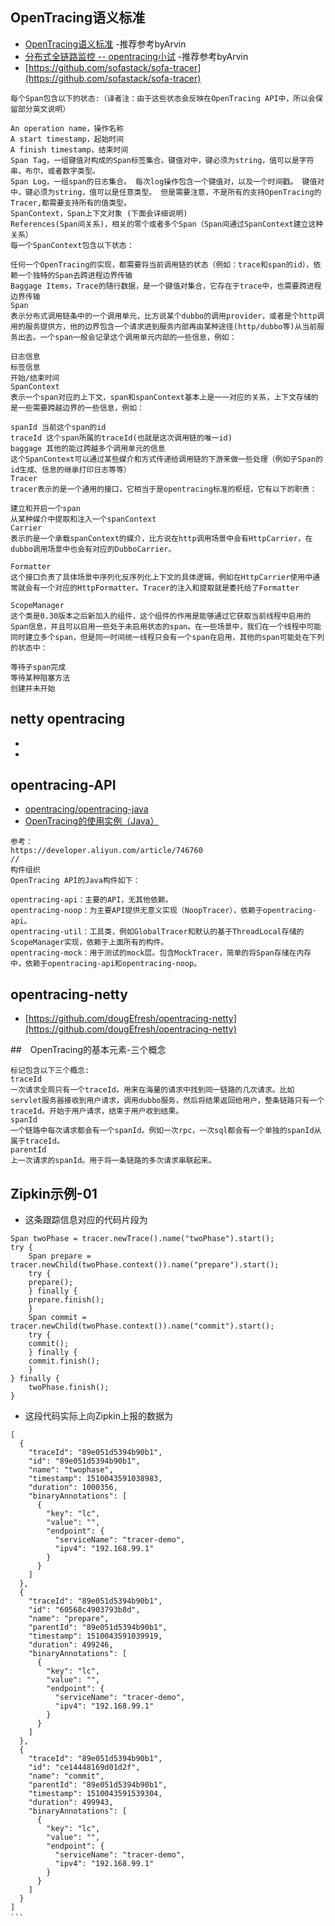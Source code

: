 ## OpenTracing语义标准
- [OpenTracing语义标准](https://blog.csdn.net/qq924862077/article/details/80375426) -推荐参考byArvin
- [分布式全链路监控 -- opentracing小试](https://www.jianshu.com/p/82cd923191fb) -推荐参考byArvin
- [https://github.com/sofastack/sofa-tracer](https://github.com/sofastack/sofa-tracer)
```
每个Span包含以下的状态:（译者注：由于这些状态会反映在OpenTracing API中，所以会保留部分英文说明）

An operation name，操作名称
A start timestamp，起始时间
A finish timestamp，结束时间
Span Tag，一组键值对构成的Span标签集合。键值对中，键必须为string，值可以是字符串，布尔，或者数字类型。
Span Log，一组span的日志集合。 每次log操作包含一个键值对，以及一个时间戳。 键值对中，键必须为string，值可以是任意类型。 但是需要注意，不是所有的支持OpenTracing的Tracer,都需要支持所有的值类型。
SpanContext，Span上下文对象 (下面会详细说明)
References(Span间关系)，相关的零个或者多个Span（Span间通过SpanContext建立这种关系）
每一个SpanContext包含以下状态：

任何一个OpenTracing的实现，都需要将当前调用链的状态（例如：trace和span的id），依赖一个独特的Span去跨进程边界传输
Baggage Items，Trace的随行数据，是一个键值对集合，它存在于trace中，也需要跨进程边界传输
Span
表示分布式调用链条中的一个调用单元，比方说某个dubbo的调用provider，或者是个http调用的服务提供方，他的边界包含一个请求进到服务内部再由某种途径(http/dubbo等)从当前服务出去。一个span一般会记录这个调用单元内部的一些信息，例如：

日志信息
标签信息
开始/结束时间
SpanContext
表示一个span对应的上下文，span和spanContext基本上是一一对应的关系，上下文存储的是一些需要跨越边界的一些信息，例如：

spanId 当前这个span的id
traceId 这个span所属的traceId(也就是这次调用链的唯一id)
baggage 其他的能过跨越多个调用单元的信息
这个SpanContext可以通过某些媒介和方式传递给调用链的下游来做一些处理（例如子Span的id生成、信息的继承打印日志等等）
Tracer
tracer表示的是一个通用的接口，它相当于是opentracing标准的枢纽，它有以下的职责：

建立和开启一个span
从某种媒介中提取和注入一个spanContext
Carrier
表示的是一个承载spanContext的媒介，比方说在http调用场景中会有HttpCarrier，在dubbo调用场景中也会有对应的DubboCarrier。

Formatter
这个接口负责了具体场景中序列化反序列化上下文的具体逻辑，例如在HttpCarrier使用中通常就会有一个对应的HttpFormatter。Tracer的注入和提取就是委托给了Formatter

ScopeManager
这个类是0.30版本之后新加入的组件，这个组件的作用是能够通过它获取当前线程中启用的Span信息，并且可以启用一些处于未启用状态的span。在一些场景中，我们在一个线程中可能同时建立多个span，但是同一时间统一线程只会有一个span在启用，其他的span可能处在下列的状态中：

等待子span完成
等待某种阻塞方法
创建并未开始

```
## netty opentracing
- []()
- []()
## opentracing-API
- [opentracing/opentracing-java](https://github.com/opentracing/opentracing-java)
- [OpenTracing的使用实例（Java）](https://developer.aliyun.com/article/746760)
```
参考：
https://developer.aliyun.com/article/746760
//
构件组织
OpenTracing API的Java构件如下：

opentracing-api：主要的API，无其他依赖。
opentracing-noop：为主要API提供无意义实现（NoopTracer），依赖于opentracing-api。
opentracing-util：工具类，例如GlobalTracer和默认的基于ThreadLocal存储的ScopeManager实现，依赖于上面所有的构件。
opentracing-mock：用于测试的mock层。包含MockTracer，简单的将Span存储在内存中，依赖于opentracing-api和opentracing-noop。
```
## opentracing-netty
- [https://github.com/dougEfresh/opentracing-netty](https://github.com/dougEfresh/opentracing-netty)

##　OpenTracing的基本元素-三个概念
```
标记包含以下三个概念:
traceId
一次请求全局只有一个traceId。用来在海量的请求中找到同一链路的几次请求。比如servlet服务器接收到用户请求，调用dubbo服务，然后将结果返回给用户，整条链路只有一个traceId。开始于用户请求，结束于用户收到结果。
spanId
一个链路中每次请求都会有一个spanId。例如一次rpc，一次sql都会有一个单独的spanId从属于traceId。
parentId
上一次请求的spanId。用于将一条链路的多次请求串联起来。

```
## Zipkin示例-01
- 这条跟踪信息对应的代码片段为
```
Span twoPhase = tracer.newTrace().name("twoPhase").start();
try {
    Span prepare = tracer.newChild(twoPhase.context()).name("prepare").start();
    try {
	prepare();
    } finally {
	prepare.finish();
    }
    Span commit = tracer.newChild(twoPhase.context()).name("commit").start();
    try {
	commit();
    } finally {
	commit.finish();
    }
} finally {
    twoPhase.finish();
}
```
- 这段代码实际上向Zipkin上报的数据为
```
[
  {
    "traceId": "89e051d5394b90b1",
    "id": "89e051d5394b90b1",
    "name": "twophase",
    "timestamp": 1510043591038983,
    "duration": 1000356,
    "binaryAnnotations": [
      {
        "key": "lc",
        "value": "",
        "endpoint": {
          "serviceName": "tracer-demo",
          "ipv4": "192.168.99.1"
        }
      }
    ]
  },
  {
    "traceId": "89e051d5394b90b1",
    "id": "60568c4903793b8d",
    "name": "prepare",
    "parentId": "89e051d5394b90b1",
    "timestamp": 1510043591039919,
    "duration": 499246,
    "binaryAnnotations": [
      {
        "key": "lc",
        "value": "",
        "endpoint": {
          "serviceName": "tracer-demo",
          "ipv4": "192.168.99.1"
        }
      }
    ]
  },
  {
    "traceId": "89e051d5394b90b1",
    "id": "ce14448169d01d2f",
    "name": "commit",
    "parentId": "89e051d5394b90b1",
    "timestamp": 1510043591539304,
    "duration": 499943,
    "binaryAnnotations": [
      {
        "key": "lc",
        "value": "",
        "endpoint": {
          "serviceName": "tracer-demo",
          "ipv4": "192.168.99.1"
        }
      }
    ]
  }
]
```　